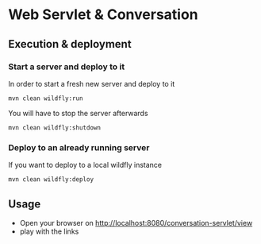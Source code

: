 # Web Servlet & Conversation

## Execution & deployment

### Start a server and deploy to it
In order to start a fresh new server and deploy to it

```
mvn clean wildfly:run
```

You will have to stop the server afterwards

```
mvn clean wildfly:shutdown
```

### Deploy to an already running server

If you want to deploy to a local wildfly instance

```
mvn clean wildfly:deploy
```

## Usage

- Open your browser on [http://localhost:8080/conversation-servlet/view](http://localhost:8080/conversation-servlet/view)
- play with the links
